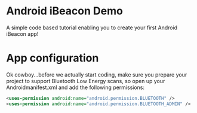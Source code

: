 Android iBeacon Demo
======================

A simple code based tutorial enabling you to create your first Android iBeacon app!

# App configuration

Ok cowboy...before we actually start coding, make sure you prepare your project to support Bluetooth Low Energy scans, so open up your Androidmanifest.xml and add the following permissions:

```xml
<uses-permission android:name="android.permission.BLUETOOTH" />
<uses-permission android:name="android.permission.BLUETOOTH_ADMIN" />
```
